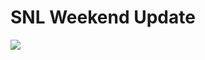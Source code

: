 # SNL Weekend Update

![](https://upload.wikimedia.org/wikipedia/en/timeline/eau8zn8rvtqx31fm3zebfrzjmg6f5ml.png)
